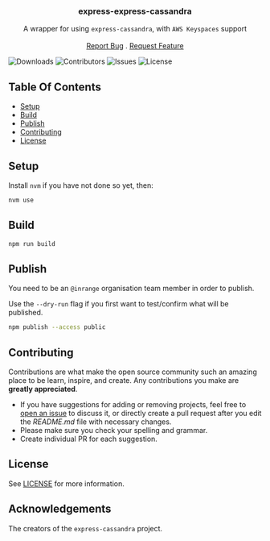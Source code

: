 <p align="center">
<h3 align="center">express-express-cassandra</h3>

  <p align="center">
    A wrapper for using <code>express-cassandra</code>, with <code>AWS Keyspaces</code> support
    <br/>
    <br/>
    <a href="https://github.com/0v3rst33r/express-cassandra/issues">Report Bug</a>
    .
    <a href="https://github.com/0v3rst33r/express-cassandra/issues">Request Feature</a>
  </p>
</p>

![Downloads](https://img.shields.io/github/downloads/0v3rst33r/express-cassandra/total) ![Contributors](https://img.shields.io/github/contributors/0v3rst33r/express-cassandra?color=dark-green) ![Issues](https://img.shields.io/github/issues/0v3rst33r/express-cassandra) ![License](https://img.shields.io/github/license/0v3rst33r/express-cassandra)

## Table Of Contents

* [Setup](#setup)
* [Build](#build)
* [Publish](#publish)
* [Contributing](#contributing)
* [License](#license)

## Setup

Install `nvm` if you have not done so yet, then:

```sh
nvm use
```

## Build

```sh
npm run build
```

## Publish

You need to be an `@inrange` organisation team member in order to publish.

Use the `--dry-run` flag if you first want to test/confirm what will be published.

```sh
npm publish --access public
```

## Contributing

Contributions are what make the open source community such an amazing place to be learn, inspire, and create. Any contributions you make are **greatly appreciated**.
* If you have suggestions for adding or removing projects, feel free to [open an issue](https://github.com/0v3rst33r/express-cassandra/issues/new) to discuss it, or directly create a pull request after you edit the *README.md* file with necessary changes.
* Please make sure you check your spelling and grammar.
* Create individual PR for each suggestion.

## License

See [LICENSE](https://github.com/0v3rst33r/express-cassandra/blob/develop/LICENSE) for more information.

## Acknowledgements

The creators of the `express-cassandra` project.
